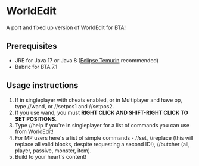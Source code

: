 # WorldEdit
A port and fixed up version of WorldEdit for BTA!

## Prerequisites
- JRE for Java 17 or Java 8 ([Eclipse Temurin](https://adoptium.net/temurin/releases/) recommended)
- Babric for BTA 7.1

## Usage instructions
1. If in singleplayer with cheats enabled, or in Multiplayer and have op, type //wand, or //setpos1 and //setpos2.
2. If you use wand, you must __RIGHT CLICK AND SHIFT-RIGHT CLICK TO SET POSITIONS__.
3. Type //help if you're in singleplayer for a list of commands you can use from WorldEdit!
4. For MP users here's a list of simple commands - //set, //replace (this will replace all valid blocks, despite requesting a second ID!), //butcher (all, player, passive, monster, item).
5. Build to your heart's content!
